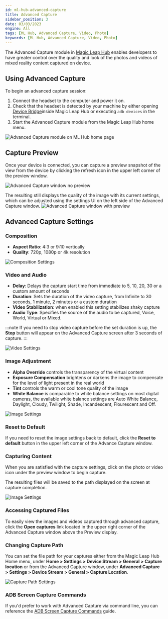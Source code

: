 ```yaml
---
id: ml-hub-advanced-capture
title: Advanced Capture
sidebar_position: 3
date: 03/03/2023
engine: All
tags: [ML Hub, Advanced Capture, Video, Photo]
keywords: [ML Hub, Advanced Capture, Video, Photo]
---
```


The Advanced Capture module in [Magic Leap Hub](/docs/guides/developer-tools/ml-hub/magic-leap-hub) enables developers to have greater control over the quality and look of the photos and videos of mixed reality content captured on device.

## Using Advanced Capture

To begin an advanced capture session:

1. Connect the headset to the computer and power it on.
2. Check that the headset is detected by your machine by either opening [Device Bridge](/docs/guides/developer-tools/ml-hub/ml-hub-device-bridge)inside Magic Leap Hub or executing `adb devices` in the terminal.
3. Start the Advanced Capture module from the Magic Leap Hub home menu.

![Advanced Capture module on ML Hub home page](/img/ml-hub/advanced-capture/advanced_capture_home.jpg)

## Capture Preview

Once your device is connected, you can capture a preview snapshot of the view from the device by clicking the refresh icon in the upper left corner of the preview window.

![Advanced Capture window no preview](/img/ml-hub/advanced-capture/home_no_preview.jpg)

The resulting still displays the quality of the image with its current settings, which can be adjusted using the settings UI on the left side of the Advanced Capture window.
![Advanced Capture window with preview](/img/ml-hub/advanced-capture/home_preview.jpg)

## Advanced Capture Settings

### Composition

- **Aspect Ratio**: 4:3 or 9:10 vertically
- **Quality**: 720p, 1080p or 4k resolution

![Composition Settings](/img/ml-hub/advanced-capture/composition_settings.jpg)

### Video and Audio

- **Delay**: Delays the capture start time from immediate to 5, 10, 20, 30 or a custom amount of seconds
- **Duration**: Sets the duration of the video capture, from Infinite to 30 seconds, 1 minute, 2 minutes or a custom duration
- **Video Stabilization**: when enabled this setting stabilizes shaky capture
- **Audio Type**: Specifies the source of the audio to be captured, Voice, World, Virtual or Mixed.

:::note
If you need to stop video capture before the set duration is up, the **Stop** button will appear on the Advanced Capture screen after 3 seconds of capture.
:::

![Video Settings](/img/ml-hub/advanced-capture/video_settings.jpg)

### Image Adjustment

- **Alpha Override** controls the transparency of the virtual content
- **Exposure Compensation** brightens or darkens the image to compensate for the level of light present in the real world
- **Tint** controls the warm or cool tone quality of the image
- **White Balance** is comparable to white balance settings on most digital cameras, the available white balance settings are Auto White Balance, Daylight, Cloudy, Twilight, Shade, Incandescent, Flourescent and Off.

![Image Settings](/img/ml-hub/advanced-capture/image_settings.jpg)

### Reset to Default

If you need to reset the image settings back to default, click the **Reset to default** button in the upper left corner of the Advance Capture window.

### Capturing Content

When you are satisfied with the capture settings, click on the photo or video icon under the preview window to begin capture.

The resulting files will be saved to the path displayed on the screen at capture completion.

![Image Settings](/img/ml-hub/advanced-capture/capture_success.jpg)

### Accessing Captured Files

To easily view the images and videos captured through advanced capture, click the **Open captures** link located in the upper right corner of the Advanced Capture window above the Preview display.

### Changing Capture Path

You can set the file path for your captures either from the Magic Leap Hub Home menu, under **Home > Settings > Device Stream > General > Capture location** or from the Advanced Capture window, under **Advanced Capture > Settings > Device Stream > General > Capture Location**.

![Capture Path Settings](/img/ml-hub/advanced-capture/capture_path.jpg)

### ADB Screen Capture Commands

If you'd prefer to work with Advanced Capture via command line, you can reference the [ADB Screen Capture Commands](/docs/guides/developer-tools/android-debug-bridge/android-capture-commands) guide.
